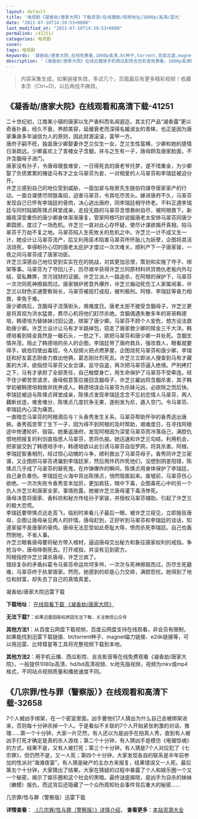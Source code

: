 ```yaml
---
layout: default
title: '电视剧《凝香劫/唐家大院》下载资源/在线播放/视频地址/1080p/高清/蓝光'
date: "2021-07-10T14:39:53+0800"
last_modified_at: "2021-07-10T14:39:53+0800"
permalink: /41251/
categories: 电视剧
cover:
tags: 电视剧
keywords: '凝香劫/唐家大院,在线免费看,1080p高清,bt种子,torrent,百度云盘,magnet,磁力链,迅雷下载资源'
description: '《凝香劫/唐家大院》在线云播放手机西瓜影院吉吉影音免费看，1080p高清bd/hd未删减完整版和tc抢先枪版，mkv/mp4格式，附带bt/torrent种子、magnet/磁力链、百度云盘、网盘资源迅雷下载链接'
---
```


>内容采集生成，如果链接失效，多试几个，页面最后有更多精彩视频！收藏本页（Ctrl+D)，以后再找不麻烦。


## 《凝香劫/唐家大院》在线观看和高清下载-41251

二十世纪初，江南某小镇的唐家以生产香料而名闻遐迩，其主打产品&ldquo;凝香露&rdquo;更以奇香扑鼻，经久不衰，养颜美容，延缓衰老而深得名媛淑女的青睐，也正是因为唐家秉承多年诚信为人的原则，因此财源滚滚，富甲一方。<br />唐府子嗣不旺，独苗唐少卿娶妻许芝兰仅生一女，芝兰生性蛮横，少卿和她的感情日渐疏远。少卿喜欢上了青楼女子含胭，并与之生有一子，唐母顾及唐家脸面，不许含胭母子进门。<br />唐家没有孙子，令唐母寝食难安，一日得死去的唐老爷托梦，遂不惜重金，为少卿娶了负债累累的赌徒马有才之女马翠芬为妾，一对相爱的人马翠芬和李瑞廷被迫分开。<br />许芝兰感到自己的地位受到威胁，一面加紧与账房先生姚伯钧谋夺唐家家产的行动，一面合谋使尽阴狠毒招，迫害马翠芬，令其吃尽苦头。嫁进唐府不久，马翠芬发现自己已怀有李瑞廷的骨肉，决心逃出唐府，同李瑞廷相守终老。不料正遇李瑞廷与同村姑娘陈愫贞拜堂成亲，走投无路的马翠芬含恨悬树自尽，被阿根救下。新婚夜深受重伤的唐少卿身体渐渐康复，管家阿根巧妙说服唐老太安排马翠芬同唐少卿圆房，度过了一场危机。许芝兰一直对此心存怀疑，使尽计谋欲揭开真相，陷马翠芬于万劫不复之地。马翠芬陷入生死攸关的危机之中。许芝兰一计不成又生一计，她设计让马翠芬流产，后又利用巫术陷害马翠芬所怀胎儿为妖孽，企图将其活活烧死，幸得盼孙心切的唐老太庇护才度过一次次难关。顺利产下一子唐家骏，一夜之间马翠芬成了唐家功臣。<br />许芝兰深感自己地位受到实实在在的挑战，对其更加忌恨，策划和实施了夺子、绑架等事。马翠芬为了夺回儿子，历尽艰辛获得许芝兰同原材料供货商仇老板内外勾结，营私舞弊，贪污钱财的证据，许芝兰派人一路追杀，在阿根的保护下，马翠芬一次次同死神擦肩而过。唐家锅炉房意外爆炸，许芝兰煽动死伤工人家属闹事，许芝兰以财色买通警察局长，马翠芬被屈打成招，被判极刑。阿根、李瑞廷等奋力相救，幸免于难。<br />唐少卿病后，含胭母子流落街头，艰难度日。唐老太拒不接受含胭母子，许芝兰更是将其视为洪水猛兽，费尽心机将他们赶尽杀绝。含胭偶遇失散多年的哥哥韩德培，韩德培为替妹妹讨回公道，绑架了唐少卿。马翠芬不顾个人安危，想方设法救助唐少卿。许芝兰设计让马有才半路掉包，窃走了唐家救少卿的赎金三千大洋。韩德培看到赎金竟然是一箱石头，一怒之下，欲把马翠芬和唐少卿一并处死。含胭生情并茂，阻止了韩德培的杀人的企图，李瑞廷带了唐府救兵，强攻救人，眼看就要得手，姚伯钧使出毒招，令人投掷火把点燃茅屋，企图烧死马翠芬和唐少卿，李瑞廷和好友葛志刚奋力救出他俩，葛志刚壮烈死去。许芝兰立即派人搜查到马有才藏匿的大洋，欲指控马翠芬父女合谋，监守自盗，再次把马翠芬逼入绝境。严刑拷打之下，马有才承担了全部责任，自己触壁身亡，用生命保护了马翠芬不受牵连。经不住少卿苦苦请求，唐母假意答应接回含胭母子，许芝兰雇凶将含胭杀害，其子韩学初被韩德培相救并抚养成人。韩德培误会马翠芬为杀妹元凶，必欲除之而后快。<br />李瑞廷被迫与陈愫贞拜堂成亲，陈愫贞发现李瑞廷念念不忘初恋情人马翠芬，两人藕断丝连，难舍难分，陈愫贞几度抗争无果，遂削发为尼，遁入空门。令马翠芬、李瑞廷内心深为痛苦。<br />一直暗恋马翠芬的阿根酒后与丫头香秀发生关系，马翠芬帮助怀孕的香秀逃出唐俯。香秀孤苦零丁生下一子，因为得不到阿根的及时帮助，艰难度日，在寻找阿根途中惨遭轮奸、毁容。她重返唐府，发现阿根因为深爱马翠芬而冷落自己，满腔仇恨地把报复的利剑直指恩人马翠芬，恩将仇报。她迅速和许芝兰勾结，利用机会，把家骏交到了韩德培手中，韩德培欲以此引诱马翠芬自投罗网，将其杀害。阿根、李瑞廷智勇相剂，经过惊心动魄的斗争，顺利救出了马翠芬母子。香秀同许芝兰密谋，又企图把马翠芬诱骗到李瑞廷家，然后用炸药炸死他们，没想到阴差阳错，陈愫贞几乎成了马翠芬的替死鬼，在炸弹爆炸的瞬间，陈愫贞用身体保护了李瑞廷，自己身负重伤。李瑞廷在火海中背出陈愫贞，悄然隐匿起来。废墟前，马翠芬伤心欲绝。一次次失败令香秀变本加厉，更加疯狂，暗中下毒，企图毒死心中的另一个仇人许芝兰和唐家全家，事情败露，她被许芝兰唐母灌下毒汤惨死。<br />唐母决意将唐家、香料坊和秘方传给孙子家骏，并授权马翠芬辅助。引起了许芝兰的极大恐慌。<br />李瑞廷要带愫贞远走高飞，临别时来看儿子最后一眼，被许芝兰窥见，立即报告唐母，企图让唐母亲见两人的奸情。唐母赶到，正好听到马翠芬和李瑞廷的谈话，知道家骏不是唐家的骨肉。唐母无法忍受如此奇耻大辱，愤而杀死李瑞廷。自己也轰然倒地，不省人事。<br />许芝兰眼看唐母要将秘方带入棺材，逼迫唐母交出秘方和象征唐家权利的戒指，争抢当中，唐母摔倒死去。打开戒指，并没有见到密方。<br />阿根指控许芝兰谋杀唐母，许芝兰疯了。<br />错综复杂的矛盾纠葛令马翠芬命运坎坷多舛，一次次与死神擦肩而过。历尽生死磨难，马翠芬终于执掌唐家。然而，她感到的却是心力交瘁，满腔怨忧。她得到了地位和财富，却失去了自己的真情真爱。<br />


凝香劫/唐家大院迅雷下载

**下载地址**： [在线观看下载 《凝香劫/唐家大院》](https://www.993dy.com//vod-detail-id-11053.html) 


**无法下载?**：`如果迅雷因版权原因无法下载，关注微信公众号 `

**其他方法1**：从百度云网盘下载视频，百度云网盘支持在线观看，非会员有限制，如果能找到迅雷下载链接、bt/torrent种子、magnet磁力链接、e2dk链接等，可以用迅雷、比特彗星等工具将完整视频下载到本地。

**其他方法2**：用手机云播、西瓜影院、吉吉影音等在线免费观看《凝香劫/唐家大院》，一般提供1080p高清、hd/bd高清视频、tc抢先版视频，视频为mkv或mp4格式，不同站点视频质量和播放速度不同。


## 《几宗罪/性与罪（警察版）》在线观看和高清下载-32658

7个人被凶手绑架，在一个密室里面。凶手要他们7人猜出为什么自己会被绑架进来，否则每十分钟杀掉一个人。于是看似不关联的7个人开始紧张刺激的对话、推理......第一个十分钟，大家一片茫然，有人还以为是凶手在拍真人秀，直到有人被凶手打死才确定是真的杀人游戏；第二个十分钟，有人猜凶手是模仿《电锯惊魂》的方式，结果不是，又有人被打死；第三个十分钟，有人猜是7个人对应犯了《七宗罪》，但仍然不是，又一人死；第四个十分钟，大家发现各自的联系是半年前参加的性派对&ldquo;海滩夜宴”，有人猜是破产的主办方来报复，结果错误又一人死。最后第五个十分钟，大家猜出了结果。大家在猜疑的过程中暴露了个人和娱乐圈一个又一个秘密，揭示了娱乐圈和这个社会的黑暗。最终谜底揭晓，是凶手为自杀的妹妹（嫩模）报仇，而这背后还隐藏了一个众所周知社会事件背后重大的秘密&hellip;…


几宗罪/性与罪（警察版）迅雷下载

**详情查看**： [《几宗罪/性与罪（警察版）》详情介绍](/movie/32658/)， **查看更多**：[本站资源大全](/movie/t/all/)

